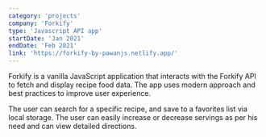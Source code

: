 ```yaml
---
category: 'projects'
company: 'Forkify'
type: 'Javascript API app'
startDate: 'Jan 2021'
endDate: 'Feb 2021'
link: 'https://forkify-by-pawanjs.netlify.app/'
---
```


Forkify is a vanilla JavaScript application that interacts with the Forkify API to fetch and display recipe food data. The app uses modern approach and best practices to improve user experience.

The user can search for a specific recipe, and save to a favorites list via local storage. The user can easily increase or decrease servings as per his need and can view detailed directions.
